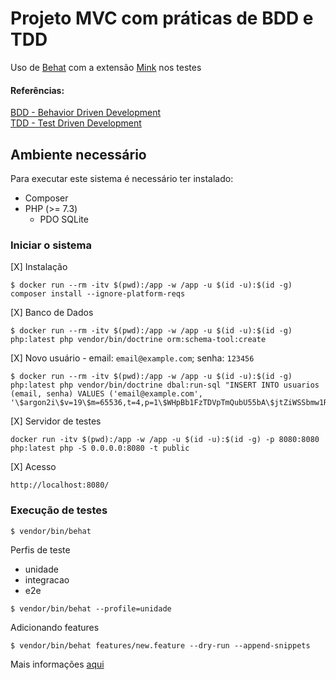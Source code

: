 # Projeto MVC com práticas de BDD e TDD

Uso de [Behat](https://docs.behat.org/en/latest/) com a extensão [Mink](https://mink.behat.org/en/latest/) nos testes

#### Referências: <br>
[BDD - Behavior Driven Development](https://pt.wikipedia.org/wiki/Behavior_Driven_Development) <br>
[TDD - Test Driven Development](https://pt.wikipedia.org/wiki/Test-driven_development)

## Ambiente necessário

Para executar este sistema é necessário ter instalado:

- Composer
- PHP (>= 7.3)
    - PDO SQLite


### Iniciar o sistema

[X] Instalação

```
$ docker run --rm -itv $(pwd):/app -w /app -u $(id -u):$(id -g) composer install --ignore-platform-reqs
```

[X] Banco de Dados 

```
$ docker run --rm -itv $(pwd):/app -w /app -u $(id -u):$(id -g) php:latest php vendor/bin/doctrine orm:schema-tool:create
```
[X] Novo usuário - email: `email@example.com`; senha: `123456`

```
$ docker run --rm -itv $(pwd):/app -w /app -u $(id -u):$(id -g) php:latest php vendor/bin/doctrine dbal:run-sql "INSERT INTO usuarios (email, senha) VALUES ('email@example.com', '\$argon2i\$v=19\$m=65536,t=4,p=1\$WHpBb1FzTDVpTmQubU55bA\$jtZiWSSbmw1Ru4tYEq1SzShrMu0ap2PjblRQRubNPgo');"
```

[X] Servidor de testes

```
docker run -itv $(pwd):/app -w /app -u $(id -u):$(id -g) -p 8080:8080 php:latest php -S 0.0.0.0:8080 -t public
```

[X] Acesso

```
http://localhost:8080/
```

### Execução de testes

```
$ vendor/bin/behat
```

Perfis de teste

- unidade
- integracao
- e2e

```
$ vendor/bin/behat --profile=unidade
```

Adicionando features 

```
$ vendor/bin/behat features/new.feature --dry-run --append-snippets
```

Mais informações [aqui](https://docs.behat.org/en/v2.5/guides/6.cli.html)
